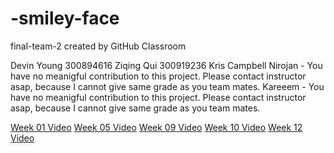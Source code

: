 # -smiley-face
final-team-2 created by GitHub Classroom

Devin Young 300894616
Ziqing Qui 300919236
Kris Campbell
Nirojan - You have no meanigful contribution to this project. Please contact instructor asap, because I cannot give same grade as you team mates.
Kareeem - You have no meanigful contribution to this project. Please contact instructor asap, because I cannot give same grade as you team mates.

[Week 01 Video](https://drive.google.com/open?id=1CM4vmuWhg_xaGE3UmulzSWxkwPSd_6w6)
[Week 05 Video](https://drive.google.com/open?id=1BUs_244gaxlBxdcCrkYitnyaZeZ5WdVW)
[Week 09 Video](https://drive.google.com/open?id=1eowIXEWq2SUr-fNoEe1TVNkYIPtN9soA)
[Week 10 Video](https://drive.google.com/open?id=1eowIXEWq2SUr-fNoEe1TVNkYIPtN9soA)
[Week 12 Video](https://drive.google.com/open?id=1LwhRBpYAumOYGuH9CvHHyi0iGr5OUfiC)